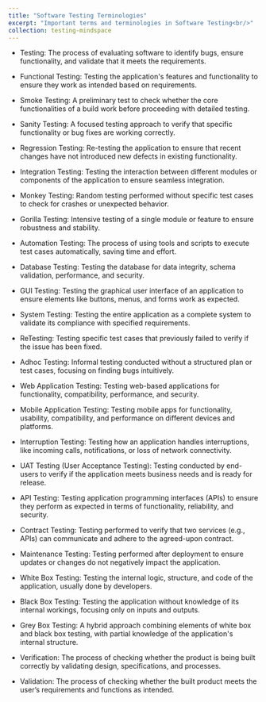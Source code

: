 ```yaml
---
title: "Software Testing Terminologies"
excerpt: "Important terms and terminologies in Software Testing<br/>"
collection: testing-mindspace
---
```


* Testing:
The process of evaluating software to identify bugs, ensure functionality, and validate that it meets the requirements.

* Functional Testing:
Testing the application's features and functionality to ensure they work as intended based on requirements.

* Smoke Testing:
A preliminary test to check whether the core functionalities of a build work before proceeding with detailed testing.

* Sanity Testing:
A focused testing approach to verify that specific functionality or bug fixes are working correctly.

* Regression Testing:
Re-testing the application to ensure that recent changes have not introduced new defects in existing functionality.

* Integration Testing:
Testing the interaction between different modules or components of the application to ensure seamless integration.

* Monkey Testing:
Random testing performed without specific test cases to check for crashes or unexpected behavior.

* Gorilla Testing:
Intensive testing of a single module or feature to ensure robustness and stability.

* Automation Testing:
The process of using tools and scripts to execute test cases automatically, saving time and effort.

* Database Testing:
Testing the database for data integrity, schema validation, performance, and security.

* GUI Testing:
Testing the graphical user interface of an application to ensure elements like buttons, menus, and forms work as expected.

* System Testing:
Testing the entire application as a complete system to validate its compliance with specified requirements.

* ReTesting:
Testing specific test cases that previously failed to verify if the issue has been fixed.

* Adhoc Testing:
Informal testing conducted without a structured plan or test cases, focusing on finding bugs intuitively.

* Web Application Testing:
Testing web-based applications for functionality, compatibility, performance, and security.

* Mobile Application Testing:
Testing mobile apps for functionality, usability, compatibility, and performance on different devices and platforms.

* Interruption Testing:
Testing how an application handles interruptions, like incoming calls, notifications, or loss of network connectivity.

* UAT Testing (User Acceptance Testing):
Testing conducted by end-users to verify if the application meets business needs and is ready for release.

* API Testing:
Testing application programming interfaces (APIs) to ensure they perform as expected in terms of functionality, reliability, and security.

* Contract Testing:
Testing performed to verify that two services (e.g., APIs) can communicate and adhere to the agreed-upon contract.

* Maintenance Testing:
Testing performed after deployment to ensure updates or changes do not negatively impact the application.

* White Box Testing:
Testing the internal logic, structure, and code of the application, usually done by developers.

* Black Box Testing:
Testing the application without knowledge of its internal workings, focusing only on inputs and outputs.

* Grey Box Testing:
A hybrid approach combining elements of white box and black box testing, with partial knowledge of the application's internal structure.

* Verification:
The process of checking whether the product is being built correctly by validating design, specifications, and processes.

* Validation:
The process of checking whether the built product meets the user’s requirements and functions as intended.

